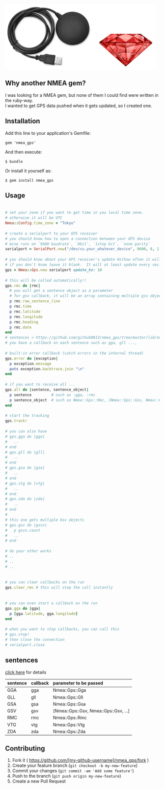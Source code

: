 ![](https://raw.githubusercontent.com/github0013/nmea_gps/master/lib/images/top.jpg)  

## Why another NMEA gem?
I was looking for a NMEA gem, but none of them I could find were written in the ruby-way.  
I wanted to get GPS data pushed when it gets updated, so I created one.

## Installation

Add this line to your application's Gemfile:

    gem 'nmea_gps'

And then execute:

    $ bundle

Or install it yourself as:

    $ gem install nmea_gps

## Usage

```ruby

# set your zone if you want to get time in you local time zone. 
# otherwise it will be UTC
Nmea::Config.time_zone = "Tokyo"

# create a serialport to your GPS receiver
# you should know how to open a connection between your GPS device
# mine runs on `9600 baudrate`, `8bit`, `1stop bit`, `none parity`
serialport = SerialPort.new("/dev/cu.your_whatever_device", 9600, 8, 1, SerialPort::NONE)

# you should know about your GPS receiver's update Hz(how often it will update logs 10Hz = 10 times per sec.)
# if you don't know leave it blank.  It will at least update every sec.
gps = Nmea::Gps.new serialport update_hz: 10

# this will be called automatically!!
gps.rmc do |rmc|
  # you will get a sentence object as a parameter
  # for gsv callback, it will be an array containing multiple gsv objects [gsv, gsv, gsv]
  p rmc.raw_sentence_line
  p rmc.time
  p rmc.latitude
  p rmc.longitude
  p rmc.heading
  p rmc.date
end
# sentences > https://github.com/github0013/nmea_gps/tree/master/lib/nmea_gps/sentences
# you have a callback on each sentence such as gga, gll ..., 

# built-in error callback (catch errors in the internal thread)
gps.error do |exception|
  p exception.message
  puts exception.backtrace.join "\n"
end

# if you want to receive all ...
gps.all do |sentence, sentence_object|
  p sentence         # such as :gga, :rmc
  p sentence_object  # such as Nmea::Gps::Rmc, [Nmea::Gps::Gsv, Nmea::Gps::Gsv, ...]
end

# start the tracking
gps.track!

# you can also have
# gps.gga do |gga|
#   ..
# end
# gps.gll do |gll|
#   ..
# end
# gps.gsa do |gsa|
#   ..
# end
# gps.vtg do |vtg|
#   ..
# end
# gps.zda do |zda|
#   ..
# end
# 
# this one gets multiple Gsv objects
# gps.gsv do |gsvs|
#   p gsvs.count
#   ..
# end

# do your other works
# ..
# ..
# ..


# you can clear callbacks on the run
gps.clear_rmc # this will stop the call instantly


# you can even start a callback on the run 
gps.gga do |gga|
  p [gga.latitude, gga.longitude]
end

# when you want to stop callbacks, you can call this
# gps.stop!
# then close the connection
# serialport.close
```

## sentences
[click here](https://github.com/github0013/nmea_gps/tree/master/lib/nmea_gps/sentences) for details

| sentence | callback | parameter to be passed |
|:----|:----|:---------------|
| GGA | gga | Nmea::Gps::Gga |
| GLL | gll | Nmea::Gps::Gll |
| GSA | gsa | Nmea::Gps::Gsa |
| GSV | gsv | [Nmea::Gps::Gsv, Nmea::Gps::Gsv, ...] |
| RMC | rmc | Nmea::Gps::Rmc |
| VTG | vtg | Nmea::Gps::Vtg |
| ZDA | zda | Nmea::Gps::Zda |

## Contributing

1. Fork it ( https://github.com/[my-github-username]/nmea_gps/fork )
2. Create your feature branch (`git checkout -b my-new-feature`)
3. Commit your changes (`git commit -am 'Add some feature'`)
4. Push to the branch (`git push origin my-new-feature`)
5. Create a new Pull Request
